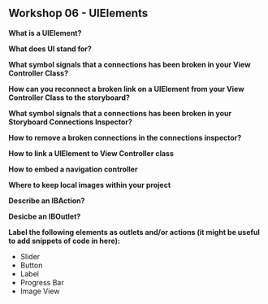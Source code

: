 ## Workshop 06 - UIElements

**What is a UIElement?**

**What does UI stand for?**

**What symbol signals that a connections has been broken in your View Controller Class?**

**How can you reconnect a broken link on a UIElement from your View Controller Class to the storyboard?**

**What symbol signals that a connections has been broken in your Storyboard Connections Inspector?**

**How to remove a broken connections in the connections inspector?**

**How to link a UIElement to View Controller class**

**How to embed a navigation controller**

**Where to keep local images within your project**

**Describe an IBAction?**

**Desicbe an IBOutlet?**

**Label the following elements as outlets and/or actions (it might be useful to add snippets of code in here):**
+ Slider 
+ Button 
+ Label
+ Progress Bar 
+ Image View 



